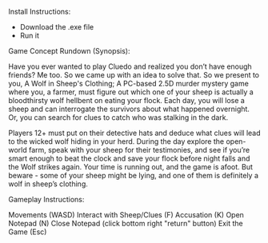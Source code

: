 Install Instructions: 

- Download the .exe file 
- Run it


Game Concept Rundown (Synopsis):

Have you ever wanted to play Cluedo and realized you don’t have enough friends? Me too. So we came up with an idea to solve that. 
So we present to you, A Wolf in Sheep's Clothing; A PC-based 2.5D murder mystery game where you, a farmer, must figure out which one 
of your sheep is actually a bloodthirsty wolf hellbent on eating your flock. Each day, you will lose a sheep and can interrogate the 
survivors about what happened overnight. Or, you can search for clues to catch who was stalking in the dark. 

Players 12+  must put on their detective hats and deduce what clues will lead to the wicked wolf hiding in your herd. During the day 
explore the open-world farm, speak with your sheep for their testimonies, and see if you’re smart enough to beat the clock and save 
your flock before night falls and the Wolf strikes again. Your time is running out, and the game is afoot. But beware - some of your 
sheep might be lying, and one of them is definitely a wolf in sheep’s clothing.


Gameplay Instructions:

Movements (WASD) 
Interact with Sheep/Clues (F) 
Accusation (K) 
Open Notepad (N) 
Close Notepad (click bottom right "return" button) 
Exit the Game (Esc)
